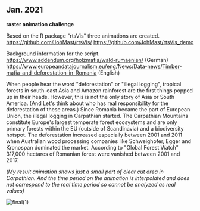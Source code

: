 ## Jan. 2021 
**raster animation challenge** 


Based on the R package "rtsVis" three animations are created. 
https://github.com/JohMast/rtsVis/
https://github.com/JohMast/rtsVis_demo 

Background information for the script. 
https://www.addendum.org/holzmafia/wald-rumaenien/ (German)
https://www.europeandatajournalism.eu/eng/News/Data-news/Timber-mafia-and-deforestation-in-Romania (English)

When people hear the word "deforestation" or "illegal logging", tropical forests in south-east Asia and Amazon rainforest are the first things popped up in their heads. However, this is not the only story of Asia or South America. (And Let's think about who has real responsibility for the deforestation of these areas.)
Since Romania became the part of European Union, the illegal logging in Carpathian started. 
The Carpathian Mountains constitute Europe's largest temperate forest ecosystems and are only primary forests within the EU (outside of Scandinavia) and a biodiversity hotspot. The deforestation increased especially between 2001 and 2011 when Australian wood processing companies like Schweighofer, Egger and Kronospan dominated the market. According to "Global Forest Watch" 317,000 hectares of Romanian forest were vanished between 2001 and 2017.  

*(My result animation shows just a small part of clear cut area in Carpathian. And the time period on the animation is interpolated and does not correspond to the real time period so cannot be analyzed as real values)*

![final(1)](https://user-images.githubusercontent.com/46812161/104138664-dc8efe00-53a5-11eb-80ce-3e2ab80ddaf9.gif)
